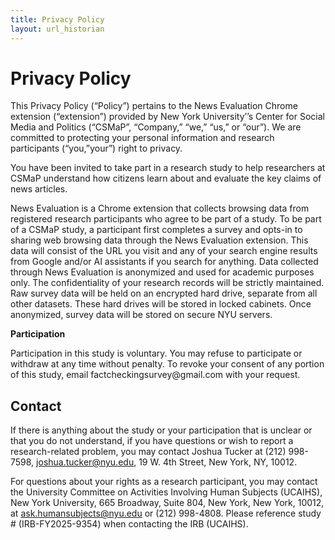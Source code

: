 ```yaml
---
title: Privacy Policy
layout: url_historian
---
```

# Privacy Policy

This Privacy Policy (“Policy”) pertains to the News Evaluation Chrome extension (“extension”) provided by New York University’’s Center for Social Media and Politics (“CSMaP”, “Company,” “we,” “us,” or “our”). We are committed to protecting your personal information and research participants (“you,”your”) right to privacy.

You have been invited to take part in a research study to help researchers at CSMaP understand how citizens learn about and evaluate the key claims of news articles. 

News Evaluation is a Chrome extension that collects browsing data from registered research participants who agree to be part of a study. To be part of a CSMaP study, a participant first completes a survey and opts-in to sharing web browsing data through the News Evaluation extension. This data will consist of the URL you visit and any of your search engine results from Google and/or AI assistants if you search for anything. Data collected through News Evaluation is anonymized and used for academic purposes only. The confidentiality of your research records will be strictly maintained. Raw survey data will be held on an encrypted hard drive, separate from all other datasets. These hard drives will be stored in locked cabinets. Once anonymized, survey data will be stored on secure NYU servers. 

**Participation**
<p>Participation in this study is voluntary. You may refuse to participate or withdraw at any time without penalty. To revoke your consent of any portion of this study, email factcheckingsurvey@gmail.com with your request.

## Contact
If there is anything about the study or your participation that is unclear or that you do not understand, if you have questions or wish to report a research-related problem, you may contact Joshua Tucker at (212) 998-7598, joshua.tucker@nyu.edu, 19 W. 4th Street, New York, NY, 10012.

For questions about your rights as a research participant, you may contact the University Committee on Activities Involving Human Subjects (UCAIHS), New York University, 665 Broadway, Suite 804, New York, New York, 10012, at ask.humansubjects@nyu.edu or (212) 998-4808. Please reference study # (IRB-FY2025-9354) when contacting the IRB (UCAIHS).
